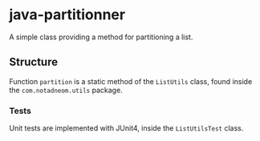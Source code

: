# java-partitionner
A simple class providing a method for partitioning a list.

## Structure

Function ```partition``` is a static method of the ```ListUtils``` class, found inside the ```com.notadneom.utils``` package.

### Tests

Unit tests are implemented with JUnit4, inside the ```ListUtilsTest``` class.
